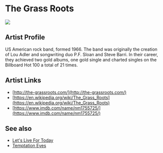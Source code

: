 # The Grass Roots

![](../../asssets/artists/The_Grass_Roots.png)

## Artist Profile

US American rock band, formed 1966.
The band was originally the creation of Lou Adler and songwriting duo P.F. Sloan and Steve Barri. In their career, they achieved two gold albums, one gold single and charted singles on the Billboard Hot 100 a total of 21 times.

## Artist Links

- [http://the-grassroots.com/](http://the-grassroots.com/)
- [https://en.wikipedia.org/wiki/The_Grass_Roots](https://en.wikipedia.org/wiki/The_Grass_Roots)
- [https://www.imdb.com/name/nm1755725/](https://www.imdb.com/name/nm1755725/)


## See also

- [Let's Live For Today](The_Grass_Roots-Lets_Live_For_Today.md)
- [Temptation Eyes](The_Grass_Roots-Temptation_Eyes.md)
